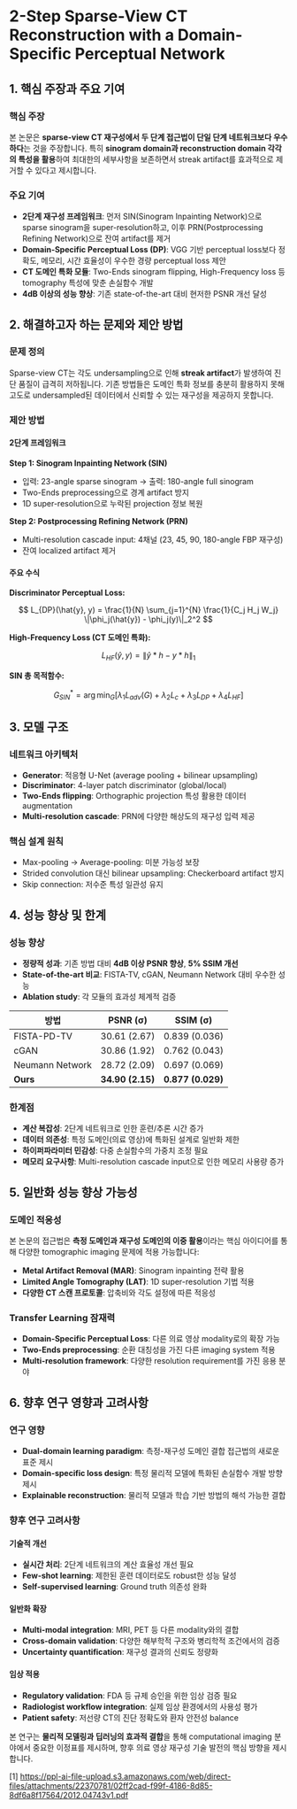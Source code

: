 # 2-Step Sparse-View CT Reconstruction with a Domain-Specific Perceptual Network

## 1. 핵심 주장과 주요 기여

### **핵심 주장**
본 논문은 **sparse-view CT 재구성에서 두 단계 접근법이 단일 단계 네트워크보다 우수하다**는 것을 주장합니다. 특히 **sinogram domain과 reconstruction domain 각각의 특성을 활용**하여 최대한의 세부사항을 보존하면서 streak artifact를 효과적으로 제거할 수 있다고 제시합니다.

### **주요 기여**
- **2단계 재구성 프레임워크**: 먼저 SIN(Sinogram Inpainting Network)으로 sparse sinogram을 super-resolution하고, 이후 PRN(Postprocessing Refining Network)으로 잔여 artifact를 제거
- **Domain-Specific Perceptual Loss (DP)**: VGG 기반 perceptual loss보다 정확도, 메모리, 시간 효율성이 우수한 경량 perceptual loss 제안
- **CT 도메인 특화 모듈**: Two-Ends sinogram flipping, High-Frequency loss 등 tomography 특성에 맞춘 손실함수 개발
- **4dB 이상의 성능 향상**: 기존 state-of-the-art 대비 현저한 PSNR 개선 달성

## 2. 해결하고자 하는 문제와 제안 방법

### **문제 정의**
Sparse-view CT는 각도 undersampling으로 인해 **streak artifact**가 발생하여 진단 품질이 급격히 저하됩니다. 기존 방법들은 도메인 특화 정보를 충분히 활용하지 못해 고도로 undersampled된 데이터에서 신뢰할 수 있는 재구성을 제공하지 못합니다.

### **제안 방법**

#### **2단계 프레임워크**

**Step 1: Sinogram Inpainting Network (SIN)**
- 입력: 23-angle sparse sinogram → 출력: 180-angle full sinogram
- Two-Ends preprocessing으로 경계 artifact 방지
- 1D super-resolution으로 누락된 projection 정보 복원

**Step 2: Postprocessing Refining Network (PRN)**  
- Multi-resolution cascade input: 4채널 (23, 45, 90, 180-angle FBP 재구성)
- 잔여 localized artifact 제거

#### **주요 수식**

**Discriminator Perceptual Loss:**

$$ L_{DP}(\hat{y}, y) = \frac{1}{N} \sum_{j=1}^{N} \frac{1}{C_j H_j W_j} \|\phi_j(\hat{y}) - \phi_j(y)\|_2^2 $$

**High-Frequency Loss (CT 도메인 특화):**

$$ L_{HF}(\hat{y}, y) = \|\hat{y} * h - y * h\|_1 $$

**SIN 총 목적함수:**

$$ G_{SIN}^* = \arg \min_G [\lambda_1 L_{adv}(G) + \lambda_2 L_c + \lambda_3 L_{DP} + \lambda_4 L_{HF}] $$

## 3. 모델 구조

### **네트워크 아키텍처**
- **Generator**: 적응형 U-Net (average pooling + bilinear upsampling)
- **Discriminator**: 4-layer patch discriminator (global/local)
- **Two-Ends flipping**: Orthographic projection 특성 활용한 데이터 augmentation
- **Multi-resolution cascade**: PRN에 다양한 해상도의 재구성 입력 제공

### **핵심 설계 원칙**
- Max-pooling → Average-pooling: 미분 가능성 보장
- Strided convolution 대신 bilinear upsampling: Checkerboard artifact 방지
- Skip connection: 저수준 특성 일관성 유지

## 4. 성능 향상 및 한계

### **성능 향상**
- **정량적 성과**: 기존 방법 대비 **4dB 이상 PSNR 향상**, **5% SSIM 개선**
- **State-of-the-art 비교**: FISTA-TV, cGAN, Neumann Network 대비 우수한 성능
- **Ablation study**: 각 모듈의 효과성 체계적 검증

| 방법 | PSNR (σ) | SSIM (σ) |
|------|----------|----------|
| FISTA-PD-TV | 30.61 (2.67) | 0.839 (0.036) |
| cGAN | 30.86 (1.92) | 0.762 (0.043) |
| Neumann Network | 28.72 (2.09) | 0.697 (0.069) |
| **Ours** | **34.90 (2.15)** | **0.877 (0.029)** |

### **한계점**
- **계산 복잡성**: 2단계 네트워크로 인한 훈련/추론 시간 증가
- **데이터 의존성**: 특정 도메인(의료 영상)에 특화된 설계로 일반화 제한
- **하이퍼파라미터 민감성**: 다중 손실함수의 가중치 조정 필요
- **메모리 요구사항**: Multi-resolution cascade input으로 인한 메모리 사용량 증가

## 5. 일반화 성능 향상 가능성

### **도메인 적응성**
본 논문의 접근법은 **측정 도메인과 재구성 도메인의 이중 활용**이라는 핵심 아이디어를 통해 다양한 tomographic imaging 문제에 적용 가능합니다:

- **Metal Artifact Removal (MAR)**: Sinogram inpainting 전략 활용
- **Limited Angle Tomography (LAT)**: 1D super-resolution 기법 적용  
- **다양한 CT 스캔 프로토콜**: 압축비와 각도 설정에 따른 적응성

### **Transfer Learning 잠재력**
- **Domain-Specific Perceptual Loss**: 다른 의료 영상 modality로의 확장 가능
- **Two-Ends preprocessing**: 순환 대칭성을 가진 다른 imaging system 적용
- **Multi-resolution framework**: 다양한 resolution requirement를 가진 응용 분야

## 6. 향후 연구 영향과 고려사항

### **연구 영향**
- **Dual-domain learning paradigm**: 측정-재구성 도메인 결합 접근법의 새로운 표준 제시
- **Domain-specific loss design**: 특정 물리적 모델에 특화된 손실함수 개발 방향 제시
- **Explainable reconstruction**: 물리적 모델과 학습 기반 방법의 해석 가능한 결합

### **향후 연구 고려사항**

#### **기술적 개선**
- **실시간 처리**: 2단계 네트워크의 계산 효율성 개선 필요
- **Few-shot learning**: 제한된 훈련 데이터로도 robust한 성능 달성
- **Self-supervised learning**: Ground truth 의존성 완화

#### **일반화 확장**
- **Multi-modal integration**: MRI, PET 등 다른 modality와의 결합
- **Cross-domain validation**: 다양한 해부학적 구조와 병리학적 조건에서의 검증
- **Uncertainty quantification**: 재구성 결과의 신뢰도 정량화

#### **임상 적용**
- **Regulatory validation**: FDA 등 규제 승인을 위한 임상 검증 필요
- **Radiologist workflow integration**: 실제 임상 환경에서의 사용성 평가
- **Patient safety**: 저선량 CT의 진단 정확도와 환자 안전성 balance

본 연구는 **물리적 모델링과 딥러닝의 효과적 결합**을 통해 computational imaging 분야에서 중요한 이정표를 제시하며, 향후 의료 영상 재구성 기술 발전의 핵심 방향을 제시합니다.

[1] https://ppl-ai-file-upload.s3.amazonaws.com/web/direct-files/attachments/22370781/02ff2cad-f99f-4186-8d85-8df6a8f17564/2012.04743v1.pdf
